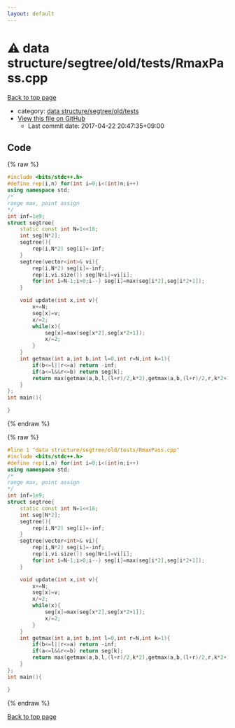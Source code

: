 ```yaml
---
layout: default
---
```


<!-- mathjax config similar to math.stackexchange -->
<script type="text/javascript" async
  src="https://cdnjs.cloudflare.com/ajax/libs/mathjax/2.7.5/MathJax.js?config=TeX-MML-AM_CHTML">
</script>
<script type="text/x-mathjax-config">
  MathJax.Hub.Config({
    TeX: { equationNumbers: { autoNumber: "AMS" }},
    tex2jax: {
      inlineMath: [ ['$','$'] ],
      processEscapes: true
    },
    "HTML-CSS": { matchFontHeight: false },
    displayAlign: "left",
    displayIndent: "2em"
  });
</script>

<script type="text/javascript" src="https://cdnjs.cloudflare.com/ajax/libs/jquery/3.4.1/jquery.min.js"></script>
<script src="https://cdn.jsdelivr.net/npm/jquery-balloon-js@1.1.2/jquery.balloon.min.js" integrity="sha256-ZEYs9VrgAeNuPvs15E39OsyOJaIkXEEt10fzxJ20+2I=" crossorigin="anonymous"></script>
<script type="text/javascript" src="../../../../../assets/js/copy-button.js"></script>
<link rel="stylesheet" href="../../../../../assets/css/copy-button.css" />


# :warning: data structure/segtree/old/tests/RmaxPass.cpp

<a href="../../../../../index.html">Back to top page</a>

* category: <a href="../../../../../index.html#1640c839eda6cc5d1d5d19f7d1867e25">data structure/segtree/old/tests</a>
* <a href="{{ site.github.repository_url }}/blob/master/data structure/segtree/old/tests/RmaxPass.cpp">View this file on GitHub</a>
    - Last commit date: 2017-04-22 20:47:35+09:00




## Code

<a id="unbundled"></a>
{% raw %}
```cpp
#include <bits/stdc++.h>
#define rep(i,n) for(int i=0;i<(int)n;i++)
using namespace std;
/*
range max, point assign
*/
int inf=1e9;
struct segtree{
	static const int N=1<<16;
	int seg[N*2];
	segtree(){
		rep(i,N*2) seg[i]=-inf;
	}
	segtree(vector<int>& vi){
		rep(i,N*2) seg[i]=-inf;
		rep(i,vi.size()) seg[N+i]=vi[i];
		for(int i=N-1;i>0;i--) seg[i]=max(seg[i*2],seg[i*2+1]);
	}

	void update(int x,int v){
		x+=N;
		seg[x]=v;
		x/=2;
		while(x){
			seg[x]=max(seg[x*2],seg[x*2+1]);
			x/=2;
		}
	}
	int getmax(int a,int b,int l=0,int r=N,int k=1){
		if(b<=l||r<=a) return -inf;
		if(a<=l&&r<=b) return seg[k];
		return max(getmax(a,b,l,(l+r)/2,k*2),getmax(a,b,(l+r)/2,r,k*2+1));
	}
};
int main(){

}
```
{% endraw %}

<a id="bundled"></a>
{% raw %}
```cpp
#line 1 "data structure/segtree/old/tests/RmaxPass.cpp"
#include <bits/stdc++.h>
#define rep(i,n) for(int i=0;i<(int)n;i++)
using namespace std;
/*
range max, point assign
*/
int inf=1e9;
struct segtree{
	static const int N=1<<16;
	int seg[N*2];
	segtree(){
		rep(i,N*2) seg[i]=-inf;
	}
	segtree(vector<int>& vi){
		rep(i,N*2) seg[i]=-inf;
		rep(i,vi.size()) seg[N+i]=vi[i];
		for(int i=N-1;i>0;i--) seg[i]=max(seg[i*2],seg[i*2+1]);
	}

	void update(int x,int v){
		x+=N;
		seg[x]=v;
		x/=2;
		while(x){
			seg[x]=max(seg[x*2],seg[x*2+1]);
			x/=2;
		}
	}
	int getmax(int a,int b,int l=0,int r=N,int k=1){
		if(b<=l||r<=a) return -inf;
		if(a<=l&&r<=b) return seg[k];
		return max(getmax(a,b,l,(l+r)/2,k*2),getmax(a,b,(l+r)/2,r,k*2+1));
	}
};
int main(){

}

```
{% endraw %}

<a href="../../../../../index.html">Back to top page</a>

